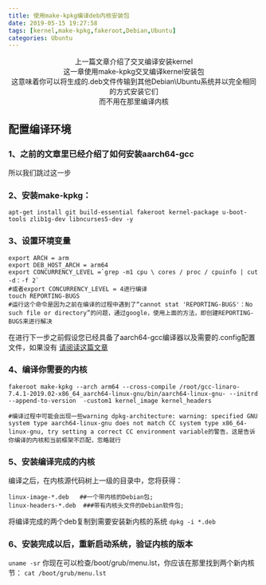 ```yaml
---
title: 使用make-kpkg编译deb内核安装包
date: 2019-05-15 19:27:58
tags: [kernel,make-kpkg,fakeroot,Debian,Ubuntu]
categories: Ubuntu
---
```

<center>
上一篇文章介绍了交叉编译安装kernel<br/>
这一章使用make-kpkg交叉编译kernel安装包<br/>
这意味着你可以将生成的.deb文件传输到其他Debian\Ubuntu系统并以完全相同的方式安装它们<br/>
而不用在那里编译内核
</center>
<!--more-->

## 配置编译环境
### 1、之前的文章里已经介绍了如何安装aarch64-gcc
所以我们跳过这一步
### 2、安装make-kpkg：
```
apt-get install git build-essential fakeroot kernel-package u-boot-tools zlib1g-dev libncurses5-dev -y
```
### 3、设置环境变量
```
export ARCH = arm 
export DEB_HOST_ARCH = arm64
export CONCURRENCY_LEVEL =`grep -m1 cpu \ cores / proc / cpuinfo | cut -d：-f 2`
#或者export CONCURRENCY_LEVEL = 4进行编译
touch REPORTING-BUGS
#运行这个命令是因为之前在编译的过程中遇到了“cannot stat 'REPORTING-BUGS'：No such file or directory”的问题，通过google，使用上面的方法，即创建REPORTING-BUGS来进行解决

```
在进行下一步之前假设您已经具备了aarch64-gcc编译器以及需要的.config配置文件，如果没有
[请阅读这篇文章](https://blog.lpxin.com/2019/05/15/%E5%9C%A8Ubuntu%E4%B8%8A%E4%BA%A4%E5%8F%89%E7%BC%96%E8%AF%91arm%E5%BC%80%E5%8F%91%E6%9D%BF%E5%86%85%E6%A0%B8%E5%B9%B6%E5%AE%89%E8%A3%85)
### 4、编译你需要的内核
```
fakeroot make-kpkg --arch arm64 --cross-compile /root/gcc-linaro-7.4.1-2019.02-x86_64_aarch64-linux-gnu/bin/aarch64-linux-gnu- --initrd --append-to-version  -custom1 kernel_image kernel_headers

#编译过程中可能会出现一些warning dpkg-architecture: warning: specified GNU system type aarch64-linux-gnu does not match CC system type x86_64-linux-gnu, try setting a correct CC environment variable的警告，这是告诉你编译的内核和当前框架不匹配，忽略就行
```
### 5、安装编译完成的内核
编译之后，在内核源代码树上一级的目录中，您将获得：
```
linux-image-*.deb   ##一个带内核的Debian包;
linux-headers-*.deb  ###带有内核头文件的Debian软件包; 

```
将编译完成的两个deb复制到需要安装新内核的系统
`dpkg -i *.deb`
### 6、安装完成以后，重新启动系统，验证内核的版本
`uname -sr`
你现在可以检查/boot/grub/menu.lst，你应该在那里找到两个新内核节：
`cat /boot/grub/menu.lst`
